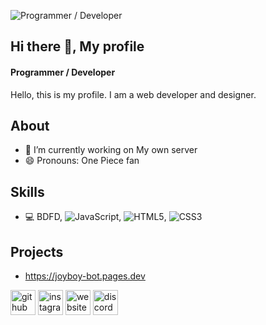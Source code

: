 ![Programmer / Developer ](https://github.com/luffytaro19/luffytaro19/raw/refs/heads/main/IMG_4796.gif)
## Hi there 👋, My profile
#### Programmer / Developer 
Hello, this is my profile. I am a web developer and designer.

## About
- 🔭 I’m currently working on My own server 
- 😄 Pronouns: One Piece fan 

## Skills
* 💻 BDFD, ![JavaScript](https://img.shields.io/badge/javascript-%23323330.svg?style=for-the-badge&logo=javascript&logoColor=%23F7DF1E), ![HTML5](https://img.shields.io/badge/html5-%23E34F26.svg?style=for-the-badge&logo=html5&logoColor=white), ![CSS3](https://img.shields.io/badge/css3-%231572B6.svg?style=for-the-badge&logo=css3&logoColor=white)

## Projects
* https://joyboy-bot.pages.dev

[<img src='https://cdn.jsdelivr.net/npm/simple-icons@3.0.1/icons/github.svg' alt='github' height='40'>](https://github.com/luffytaro19)   [<img src='https://cdn.jsdelivr.net/npm/simple-icons@3.0.1/icons/instagram.svg' alt='instagram' height='40'>](https://www.instagram.com/luffytaro19_._/)   [<img src='https://cdn.jsdelivr.net/npm/simple-icons@3.0.1/icons/icloud.svg' alt='website' height='40'>](https://joyboy-bot.pages.dev)   [<img src='https://cdn.jsdelivr.net/npm/simple-icons@3.0.1/icons/discord.svg' alt='discord' height='40'>](https://discord.gg/ZYfrjWbJPX)
